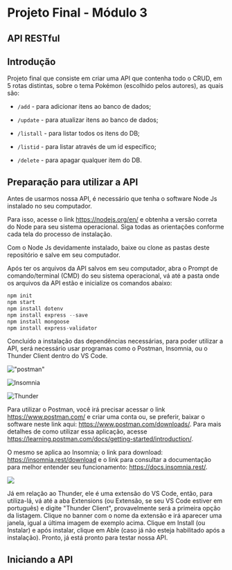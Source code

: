 # Projeto Final - Módulo 3

## API RESTful

## Introdução

Projeto final que consiste em criar uma API que contenha todo o CRUD, em 5 rotas distintas, sobre o tema Pokémon (escolhido pelos autores), as quais são:

- `/add` - para adicionar itens ao banco de dados;

- `/update` - para atualizar itens ao banco de dados;

- `/listall` - para listar todos os itens do DB;

- `/listid` - para listar através de um id específico;

- `/delete` - para apagar qualquer item do DB.

  

## Preparação para utilizar a API

Antes de usarmos nossa API, é necessário que tenha o software Node Js instalado no seu computador.

Para isso, acesse o link https://nodejs.org/en/ e obtenha a versão correta do Node para seu sistema operacional. Siga todas as orientações conforme cada tela do processo de instalação.

Com o Node Js devidamente instalado, baixe ou clone as pastas deste repositório e salve em seu computador.

 Após ter os arquivos da API salvos em seu computador, abra o Prompt de comando/terminal (CMD) do seu sistema operacional, vá até a pasta onde os arquivos da API estão e inicialize os comandos abaixo:

```javascript
npm init
npm start
npm install dotenv
npm install express --save
npm install mongoose
npm install express-validator
```

Concluído a instalação das dependências necessárias, para poder utilizar a API, será necessário usar programas como o Postman, Insomnia, ou o Thunder Client dentro do VS Code.

!["postman"](C:\Users\User\Documents\Curso_Programacao_pela_Blue\Codigos\MODULO_3\Porjeto_Final_MOD3\Projeto-Final-M3\Back\img\postman.png "Tela do postman")

![Insomnia](C:\Users\User\Documents\Curso_Programacao_pela_Blue\Codigos\MODULO_3\Porjeto_Final_MOD3\Projeto-Final-M3\Back\img\insomnia.png "Página de download Insomnia")

![](C:\Users\User\Documents\Curso_Programacao_pela_Blue\Codigos\MODULO_3\Porjeto_Final_MOD3\Projeto-Final-M3\Back\img\thunderclient.png "Thunder")

Para utilizar o Postman, você irá precisar acessar o link https://www.postman.com/ e criar uma conta ou, se preferir, baixar o software neste link aqui: https://www.postman.com/downloads/. Para mais detalhes de como utilizar essa aplicação, acesse https://learning.postman.com/docs/getting-started/introduction/.

O mesmo se aplica ao Insomnia; o link para download: https://insomnia.rest/download e o link para consultar a documentação para melhor entender seu funcionamento: https://docs.insomnia.rest/.

![](C:\Users\User\Documents\Curso_Programacao_pela_Blue\Codigos\MODULO_3\Porjeto_Final_MOD3\Projeto-Final-M3\Back\img\extensao.png)

Já em relação ao Thunder, ele é uma extensão do VS Code, então, para utiliza-lá, vá até a aba Extensions (ou Extensão, se seu VS Code estiver em português) e digite "Thunder Client", provavelmente será a primeira opção da listagem. Clique no banner com o nome da extensão e irá aparecer uma janela, igual a última imagem de exemplo acima. Clique em Install (ou Instalar) e após instalar, clique em Able (caso já não esteja habilitado após a instalação). Pronto, já está pronto para testar nossa API.



## Iniciando a API ##

